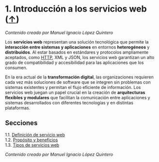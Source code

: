 # 1. Introducción a los servicios web ([↑](../README.md))

_Contenido creado por Manuel Ignacio López Quintero_

Los **servicios web** representan una solución tecnológica que permite la **interacción entre sistemas y aplicaciones** en entornos **heterogéneos** y **distribuidos**. Al estar basados en estándares y protocolos ampliamente aceptados, como [HTTP](#http), XML y JSON, los servicios web garantizan un alto grado de compatibilidad y accesibilidad para las aplicaciones que los consumen.

En la era actual de la **transformación digital**, las organizaciones requieren cada vez más soluciones de software que se integren sin problemas con sistemas existentes y permitan el flujo eficiente de información. Los servicios web juegan un papel crucial en la creación de **arquitecturas flexibles y modulares** que facilitan la comunicación entre aplicaciones y sistemas desarrollados con diferentes tecnologías y en distintas plataformas.
## Secciones

1.1. [Definición de servicio web](1.1.md)<br />
1.2. [Propósito y beneficios](1.2.md)<br />
1.3. [Tipos de servicios web](1.3.md)

_Contenido creado por Manuel Ignacio López Quintero_
